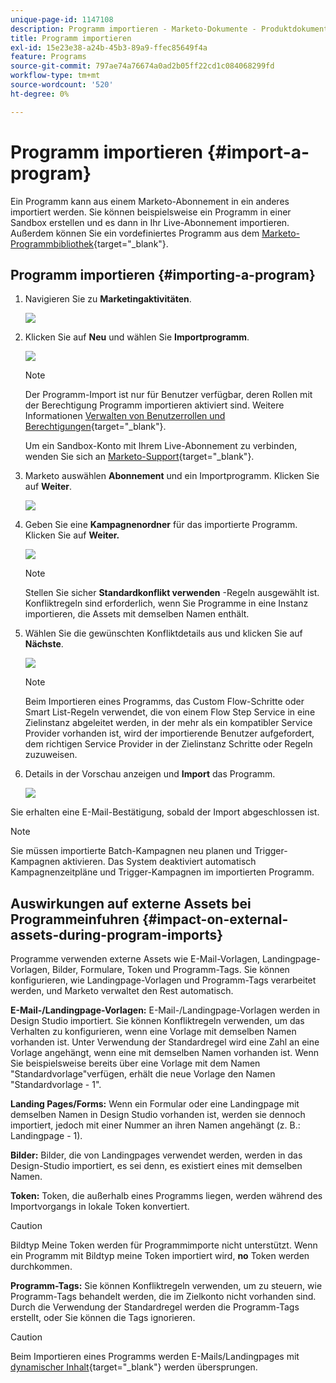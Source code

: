 ```yaml
---
unique-page-id: 1147108
description: Programm importieren - Marketo-Dokumente - Produktdokumentation
title: Programm importieren
exl-id: 15e23e38-a24b-45b3-89a9-ffec85649f4a
feature: Programs
source-git-commit: 797ae74a76674a0ad2b05ff22cd1c084068299fd
workflow-type: tm+mt
source-wordcount: '520'
ht-degree: 0%

---
```


# Programm importieren {#import-a-program}

Ein Programm kann aus einem Marketo-Abonnement in ein anderes importiert werden. Sie können beispielsweise ein Programm in einer Sandbox erstellen und es dann in Ihr Live-Abonnement importieren. Außerdem können Sie ein vordefiniertes Programm aus dem [Marketo-Programmbibliothek](/help/marketo/product-docs/core-marketo-concepts/programs/program-library/program-import-library-overview.md){target="_blank"}.

## Programm importieren {#importing-a-program}

1. Navigieren Sie zu **Marketingaktivitäten**.

   ![](assets/import-a-program-1.png)

1. Klicken Sie auf **Neu** und wählen Sie **Importprogramm**.

   ![](assets/import-a-program-2.png)

   >[!NOTE]
   >
   >Der Programm-Import ist nur für Benutzer verfügbar, deren Rollen mit der Berechtigung Programm importieren aktiviert sind. Weitere Informationen [Verwalten von Benutzerrollen und Berechtigungen](/help/marketo/product-docs/administration/users-and-roles/managing-user-roles-and-permissions.md){target="_blank"}.
   >
   >Um ein Sandbox-Konto mit Ihrem Live-Abonnement zu verbinden, wenden Sie sich an [Marketo-Support](https://nation.marketo.com/t5/Support/ct-p/Support){target="_blank"}.

1. Marketo auswählen **Abonnement** und ein Importprogramm. Klicken Sie auf **Weiter**.

   ![](assets/import-a-program-3.png)

1. Geben Sie eine **Kampagnenordner** für das importierte Programm. Klicken Sie auf **Weiter.**

   ![](assets/import-a-program-4.png)

   >[!NOTE]
   >
   >Stellen Sie sicher **Standardkonflikt verwenden** -Regeln ausgewählt ist. Konfliktregeln sind erforderlich, wenn Sie Programme in eine Instanz importieren, die Assets mit demselben Namen enthält.

1. Wählen Sie die gewünschten Konfliktdetails aus und klicken Sie auf **Nächste**.

   ![](assets/import-a-program-5.png)

   >[!NOTE]
   >
   >Beim Importieren eines Programms, das Custom Flow-Schritte oder Smart List-Regeln verwendet, die von einem Flow Step Service in eine Zielinstanz abgeleitet werden, in der mehr als ein kompatibler Service Provider vorhanden ist, wird der importierende Benutzer aufgefordert, dem richtigen Service Provider in der Zielinstanz Schritte oder Regeln zuzuweisen.

1. Details in der Vorschau anzeigen und **Import** das Programm.

   ![](assets/import-a-program-6.png)

Sie erhalten eine E-Mail-Bestätigung, sobald der Import abgeschlossen ist.

>[!NOTE]
>
>Sie müssen importierte Batch-Kampagnen neu planen und Trigger-Kampagnen aktivieren. Das System deaktiviert automatisch Kampagnenzeitpläne und Trigger-Kampagnen im importierten Programm.

## Auswirkungen auf externe Assets bei Programmeinfuhren {#impact-on-external-assets-during-program-imports}

Programme verwenden externe Assets wie E-Mail-Vorlagen, Landingpage-Vorlagen, Bilder, Formulare, Token und Programm-Tags. Sie können konfigurieren, wie Landingpage-Vorlagen und Programm-Tags verarbeitet werden, und Marketo verwaltet den Rest automatisch.

**E-Mail-/Landingpage-Vorlagen:** E-Mail-/Landingpage-Vorlagen werden in Design Studio importiert. Sie können Konfliktregeln verwenden, um das Verhalten zu konfigurieren, wenn eine Vorlage mit demselben Namen vorhanden ist. Unter Verwendung der Standardregel wird eine Zahl an eine Vorlage angehängt, wenn eine mit demselben Namen vorhanden ist. Wenn Sie beispielsweise bereits über eine Vorlage mit dem Namen &quot;Standardvorlage&quot;verfügen, erhält die neue Vorlage den Namen &quot;Standardvorlage - 1&quot;.

**Landing Pages/Forms:** Wenn ein Formular oder eine Landingpage mit demselben Namen in Design Studio vorhanden ist, werden sie dennoch importiert, jedoch mit einer Nummer an ihren Namen angehängt (z. B.: Landingpage - 1).

**Bilder:** Bilder, die von Landingpages verwendet werden, werden in das Design-Studio importiert, es sei denn, es existiert eines mit demselben Namen.

**Token:** Token, die außerhalb eines Programms liegen, werden während des Importvorgangs in lokale Token konvertiert.

>[!CAUTION]
>
>Bildtyp Meine Token werden für Programmimporte nicht unterstützt. Wenn ein Programm mit Bildtyp meine Token importiert wird, **no** Token werden durchkommen.

**Programm-Tags:** Sie können Konfliktregeln verwenden, um zu steuern, wie Programm-Tags behandelt werden, die im Zielkonto nicht vorhanden sind. Durch die Verwendung der Standardregel werden die Programm-Tags erstellt, oder Sie können die Tags ignorieren.

>[!CAUTION]
>
>Beim Importieren eines Programms werden E-Mails/Landingpages mit [dynamischer Inhalt](/help/marketo/product-docs/personalization/segmentation-and-snippets/segmentation/understanding-dynamic-content.md){target="_blank"} werden übersprungen.

